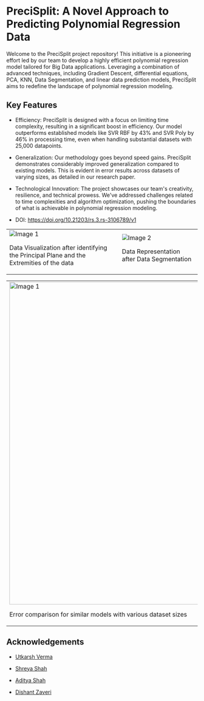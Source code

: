 # PreciSplit: A Novel Approach to Predicting Polynomial Regression Data
Welcome to the PreciSplit project repository! This initiative is a pioneering effort led by our team to develop a highly efficient polynomial regression model tailored for Big Data applications. Leveraging a combination of advanced techniques, including Gradient Descent, differential equations, PCA, KNN, Data Segmentation, and linear data prediction models, PreciSplit aims to redefine the landscape of polynomial regression modeling.

<h2>Key Features</h2>

- Efficiency: PreciSplit is designed with a focus on limiting time complexity, resulting in a significant boost in efficiency. Our model outperforms established models like SVR RBF by 43% and SVR Poly by 46% in processing time, even when handling substantial datasets with 25,000 datapoints.

- Generalization: Our methodology goes beyond speed gains. PreciSplit demonstrates considerably improved generalization compared to existing models. This is evident in error results across datasets of varying sizes, as detailed in our research paper.

- Technological Innovation: The project showcases our team's creativity, resilience, and technical prowess. We've addressed challenges related to time complexities and algorithm optimization, pushing the boundaries of what is achievable in polynomial regression modeling.
- DOI: https://doi.org/10.21203/rs.3.rs-3106789/v1

<table>
  <tr>
    <td>
      <img src="https://github.com/adityashah841/PreciSplit/assets/80106093/813af219-03c9-41ba-a6de-167f9e1ee864" alt="Image 1">
      <p>Data Visualization after identifying the Principal Plane and the Extremities of the data</p>
    </td>
    <td>
      <img src="https://github.com/adityashah841/PreciSplit/assets/80106093/78ca140e-7a98-47b8-b336-99122b75c618" alt="Image 2">
      <p>Data Representation after Data Segmentation</p>
    </td>
  </tr>
</table>

<table>
  <tr>
    <td>
      <img src="https://github.com/adityashah841/PreciSplit/assets/80106093/dc5c06eb-cb9b-4730-9301-65c49d59be45" alt="Image 1" width=850>
      <p>Error comparison for similar models with various dataset sizes</p>
    </td>
    <td>
      <img src="https://github.com/adityashah841/PreciSplit/assets/80106093/e73dbed4-6292-4974-8629-3c373689ba94" alt="Image 2">
      <p>Time comparison for similar models with various dataset sizes</p>
    </td>
  </tr>
</table>

<h2>Acknowledgements</h2>

- <a href="https://www.linkedin.com/in/utkarsh-verma-7a848622a/">Utkarsh Verma</a>

- <a href="https://www.linkedin.com/in/shreya-shah-98698923a/">Shreya Shah</a>

- <a href="https://www.linkedin.com/in/aditya-shah-139154208/">Aditya Shah</a>

- <a href="https://www.linkedin.com/in/dishant-zaveri-4301471b9/">Dishant Zaveri</a>

